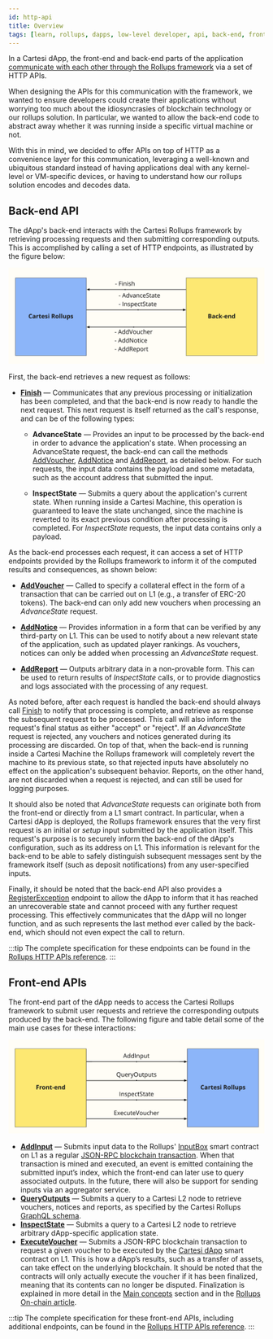 ```yaml
---
id: http-api
title: Overview
tags: [learn, rollups, dapps, low-level developer, api, back-end, front-end]
---
```


In a Cartesi dApp, the front-end and back-end parts of the application [communicate with each other through the Rollups framework](./dapp-architecture.md#communication) via a set of HTTP APIs.

When designing the APIs for this communication with the framework, we wanted to ensure developers could create their applications without worrying too much about the idiosyncrasies of blockchain technology or our rollups solution. In particular, we wanted to allow the back-end code to abstract away whether it was running inside a specific virtual machine or not.

With this in mind, we decided to offer APIs on top of HTTP as a convenience layer for this communication, leveraging a well-known and ubiquitous standard instead of having applications deal with any kernel-level or VM-specific devices, or having to understand how our rollups solution encodes and decodes data.

## Back-end API

The dApp's back-end interacts with the Cartesi Rollups framework by retrieving processing requests and then submitting corresponding outputs. This is accomplished by calling a set of HTTP endpoints, as illustrated by the figure below:

![img](./back-end-api.png)

First, the back-end retrieves a new request as follows:

- [**Finish**](./api/rollup/finish.api.mdx) — Communicates that any previous processing or initialization has been completed, and that the back-end is now ready to handle the next request. This next request is itself returned as the call's response, and can be of the following types:

  - **AdvanceState** — Provides an input to be processed by the back-end in order to advance the application's state. When processing an AdvanceState request, the back-end can call the methods [AddVoucher](./api/rollup/add-voucher.api.mdx), [AddNotice](./api/rollup/add-notice.api.mdx) and [AddReport](./api/rollup/add-report.api.mdx), as detailed below. For such requests, the input data contains the payload and some metadata, such as the account address that submitted the input.

  - **InspectState** — Submits a query about the application's current state. When running inside a Cartesi Machine, this operation is guaranteed to leave the state unchanged, since the machine is reverted to its exact previous condition after processing is completed. For _InspectState_ requests, the input data contains only a payload.

As the back-end processes each request, it can access a set of HTTP endpoints provided by the Rollups framework to inform it of the computed results and consequences, as shown below:

- [**AddVoucher**](./api/rollup/add-voucher.api.mdx) — Called to specify a collateral effect in the form of a transaction that can be carried out on L1 (e.g., a transfer of ERC-20 tokens). The back-end can only add new vouchers when processing an _AdvanceState_ request.

- [**AddNotice**](./api/rollup/add-notice.api.mdx) — Provides information in a form that can be verified by any third-party on L1. This can be used to notify about a new relevant state of the application, such as updated player rankings. As vouchers, notices can only be added when processing an _AdvanceState_ request.

- [**AddReport**](./api/rollup/add-report.api.mdx) — Outputs arbitrary data in a non-provable form. This can be used to return results of _InspectState_ calls, or to provide diagnostics and logs associated with the processing of any request.

As noted before, after each request is handled the back-end should always call [Finish](./api/rollup/finish.api.mdx) to notify that processing is complete, and retrieve as response the subsequent request to be processed. This call will also inform the request's final status as either "accept" or "reject". If an _AdvanceState_ request is rejected, any vouchers and notices generated during its processing are discarded. On top of that, when the back-end is running inside a Cartesi Machine the Rollups framework will completely revert the machine to its previous state, so that rejected inputs have absolutely no effect on the application's subsequent behavior. Reports, on the other hand, are not discarded when a request is rejected, and can still be used for logging purposes.

It should also be noted that _AdvanceState_ requests can originate both from the front-end or directly from a L1 smart contract. In particular, when a Cartesi dApp is deployed, the Rollups framework ensures that the very first request is an initial or _setup_ input submitted by the application itself. This request's purpose is to securely inform the back-end of the dApp's configuration, such as its address on L1. This information is relevant for the back-end to be able to safely distinguish subsequent messages sent by the framework itself (such as deposit notifications) from any user-specified inputs.

Finally, it should be noted that the back-end API also provides a [RegisterException](./api/rollup/register-exception.api.mdx) endpoint to allow the dApp to inform that it has reached an unrecoverable state and cannot proceed with any further request processing. This effectively communicates that the dApp will no longer function, and as such represents the last method ever called by the back-end, which should not even expect the call to return.

:::tip
The complete specification for these endpoints can be found in the [Rollups HTTP APIs reference](../api/back-end).
:::

## Front-end APIs

The front-end part of the dApp needs to access the Cartesi Rollups framework to submit user requests and retrieve the corresponding outputs produced by the back-end. The following figure and table detail some of the main use cases for these interactions:

![img](./front-end-api.png)

- [**AddInput**](./api/json-rpc/sol-input.md#addinput) — Submits input data to the Rollups' [InputBox](./api/json-rpc/sol-input.md) smart contract on L1 as a regular [JSON-RPC blockchain transaction](https://ethereum.org/en/developers/docs/apis/json-rpc/). When that transaction is mined and executed, an event is emitted containing the submitted input’s index, which the front-end can later use to query associated outputs. In the future, there will also be support for sending inputs via an aggregator service.
- [**QueryOutputs**](./api/graphql/basics.md) — Submits a query to a Cartesi L2 node to retrieve vouchers, notices and reports, as specified by the Cartesi Rollups [GraphQL schema](https://github.com/cartesi/rollups/blob/main/offchain/graphql-server/schema.graphql).
- [**InspectState**](./api/inspect/inspect.api.mdx) — Submits a query to a Cartesi L2 node to retrieve arbitrary dApp-specific application state.
- [**ExecuteVoucher**](./api/json-rpc/sol-output.md#executevoucher) — Submits a JSON-RPC blockchain transaction to request a given voucher to be executed by the [Cartesi dApp](./api/json-rpc/sol-output.md) smart contract on L1. This is how a dApp’s results, such as a transfer of assets, can take effect on the underlying blockchain. It should be noted that the contracts will only actually execute the voucher if it has been finalized, meaning that its contents can no longer be disputed. Finalization is explained in more detail in the [Main concepts](./components.md#epochs) section and in the [Rollups On-chain article](https://medium.com/cartesi/rollups-on-chain-d749744a9cb3).

:::tip
The complete specification for these front-end APIs, including additional endpoints, can be found in the [Rollups HTTP APIs reference](../api/front-end).
:::
